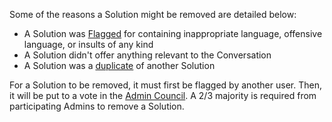 Some of the reasons a Solution might be removed are detailed below:

- A Solution was [Flagged][1] for containing inappropriate language,
  offensive language, or insults of any kind
- A Solution didn't offer anything relevant to the Conversation
- A Solution was a [duplicate][2] of another Solution

For a Solution to be removed, it must first be flagged
by another user. Then, it will be put to a
vote in the [Admin Council][3]. A 2/3 majority is required
from participating Admins to remove a Solution.


[1]: /help/privileges/flagging/
[2]: /help/questions/duplicates/
[3]: /help/reputation/admin_council/
